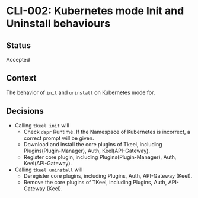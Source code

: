# CLI-002: Kubernetes mode Init and Uninstall behaviours

## Status
Accepted

## Context
The behavior of `init` and `uninstall` on Kubernetes mode for. 

## Decisions

* Calling `tkeel init` will
  * Check `dapr` Runtime. If the Namespace of Kubernetes is incorrect, a correct prompt will be given.
  * Download and install the core plugins of Tkeel, including Plugins(Plugin-Manager), Auth, Keel(API-Gateway).
  * Register core plugin, including Plugins(Plugin-Manager), Auth, Keel(API-Gateway).
* Calling `tkeel uninstall` will
  * Deregister core plugins, including Plugins, Auth, API-Gateway (Keel).
  * Remove the core plugins of TKeel, including Plugins, Auth, API-Gateway (Keel).


